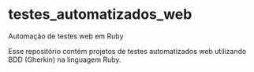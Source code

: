 # testes_automatizados_web
Automação de testes web em Ruby

Esse repositório contém projetos de testes automatizados web utilizando BDD (Gherkin) na linguagem Ruby.
